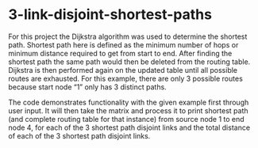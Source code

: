 # 3-link-disjoint-shortest-paths

  For this project the Dijkstra algorithm was used to determine the shortest path. Shortest path here is defined as the minimum number of hops or minimum distance required to get from start to end. After finding the shortest path the same path would then be deleted from the routing table. Dijkstra is then performed again on the updated table until all possible routes are exhausted. For this example, there are only 3 possible routes because start node “1” only has 3 distinct paths. 
	
  The code demonstrates functionality with the given example first through user input. It will then take the matrix and process it to print shortest path (and complete routing table for that instance) from source node 1 to end node 4, for each of the 3 shortest path disjoint links and the total distance of each of the 3 shortest path disjoint links.
